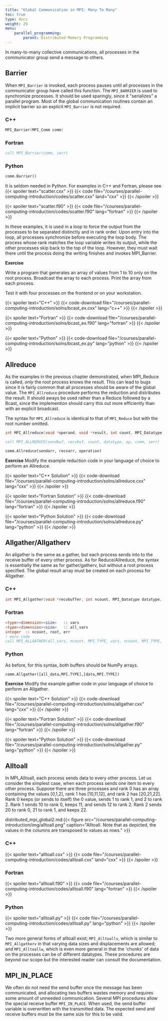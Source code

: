 ```yaml
---
title: "Global Communication in MPI: Many To Many"
toc: true
type: docs
weight: 29
menu:
    parallel_programming:
        parent: Distributed-Memory Programming
---
```


In many-to-many collective communications, all processes in the communicator group send a message to others. 

## Barrier

When `MPI_Barrier` is invoked, each process pauses until all processes in the communicator group have called this function.  The `MPI_BARRIER` is used to synchronize processes.  It should be used sparingly, since it "serializes" a parallel program. Most of the global communication routines contain an implicit barrier so an explicit `MPI_Barrier` is not required.

### C++
```c++
MPI_Barrier(MPI_Comm comm)
```

### Fortran
```fortran
call MPI_Barrier(comm, ierr)
```

### Python
```python
comm.Barrier()
```
It is seldom needed in Python.  For examples in C++ and Fortran, please see 
{{< spoiler text="scatter.cxx" >}}
{{< code file="/courses/parallel-computing-introduction/codes/scatter.cxx" land="cxx" >}}
{{< /spoiler >}}

{{< spoiler text="scatter.f90" >}}
{{< code file="/courses/parallel-computing-introduction/codes/scatter.f90" lang="fortran" >}}
{{< /spoiler >}}

In these examples, it is used in a loop to force the output from the processes to be separated distinctly and in rank order.  Upon entry into the loop, all processes synchronize before executing the loop body.  The process whose rank matches the loop variable writes its output, while the other processes skip back to the top of the loop.  However, they must wait there until the process doing the writing finishes and invokes MPI_Barrier.

**Exercise**

Write a program that generates an array of values from 1 to 10 only on the root process.  Broadcast the array to each process.  Print the array from each process.

Test it with four processes on the frontend or on your workstation.

{{< spoiler text="C++" >}}
{{< code-download file="/courses/parallel-computing-introduction/solns/bcast_ex.cxx" lang="c++" >}}
{{< /spoiler >}}

{{< spoiler text="Fortran" >}}
{{< code-download file="/courses/parallel-computing-introduction/solns/bcast_ex.f90" lang="fortran" >}}
{{< /spoiler >}}

{{< spoiler text="Python" >}}
{{< code-download file="/courses/parallel-computing-introduction/solns/bcast_ex.py" lang="python" >}}
{{< /spoiler >}}


## Allreduce

As the examples in the previous chapter demonstrated, when MPI_Reduce is called, _only_ the root process knows the result.  This can lead to bugs since it is fairly common that all processes should be aware of the global value.  The `MPI_Allreduce` procedure performs the reduction and distributes the result.  It should aways be used rather than a Reduce followed by a Bcast, since the implemention should carry this out more efficiently than with an explicit broadcast.

The syntax for `MPI_Allreduce` is identical to that of `MPI_Reduce` but with the root number omitted.

```c
int MPI_Allreduce(void *operand, void *result, int count, MPI_Datatype type, MPI_Op operator, MPI_Comm comm );
```

```fortran
call MPI_ALLREDUCE(sendbuf, recvbuf, count, datatype, op, comm, ierr)
```

```python
comm.Allreduce(sendarr, recvarr, operation)
```

**Exercise**
Modify the example reduction code in your language of choice to perform an Allreduce.

{{< spoiler text="C++ Solution" >}}
{{< code-download file="/courses/parallel-computing-introduction/solns/allreduce.cxx" lang="cxx" >}}
{{< /spoiler >}}

{{< spoiler text="Fortran Solution" >}}
{{< code-download file="/courses/parallel-computing-introduction/solns/allreduce.f90" lang="fortran" >}}
{{< /spoiler >}}

{{< spoiler text="Python Solution" >}}
{{< code-download file="/courses/parallel-computing-introduction/solns/allreduce.py" lang="python" >}}
{{< /spoiler >}}

## Allgather/Allgatherv

An allgather is the same as a gather, but each process sends into to the receive buffer of every other process.  As for Reduce/Allreduce, the syntax is essentially the same as for gather/gatherv, but without a root process specified.  The global result array must be created on each process for Allgather.

### C++ 

```c++
int MPI_Allgather(void *recvbuffer, int ncount, MPI_Datatype datatype, void *sendbuffer, int ncount, MPI_Datatype datatype, MPI_Comm communicator)
```
### Fortran

```fortran
<type><dimension><size>   :: vars
<type><dimension><size>   :: all_vars
integer  :: ncount, root, err
! more code
call MPI_ALLGATHER(all_vars, ncount, MPI_TYPE, vars, ncount, MPI_TYPE, MPI_COMM_WORLD, err)
```

### Python

As before, for this syntax, both buffers should be NumPy arrays.

```python
comm.Allgather([all_data,MPI.TYPE],[data,MPI.TYPE])
```

**Exercise**
Modify the example gather code in your language of choice to perform an Allgather.

{{< spoiler text="C++ Solution" >}}
{{< code-download file="/courses/parallel-computing-introduction/solns/allgather.cxx" lang="cxx" >}}
{{< /spoiler >}}

{{< spoiler text="Fortran Solution" >}}
{{< code-download file="/courses/parallel-computing-introduction/solns/allgather.f90" lang="fortran" >}}
{{< /spoiler >}}

{{< spoiler text="Python Solution" >}}
{{< code-download file="/courses/parallel-computing-introduction/solns/allgather.py" lang="python" >}}
{{< /spoiler >}}

## Alltoall

In MPI_Alltoall, each process sends data to every other process.  Let us consider the simplest case, when each process sends one item to every other process. Suppose there are three processes and rank 0 has an array containing the values \[0,1,2\], rank 1 has \[10,11,12\], and rank 2 has \[20,21,22\].  Rank 0 keeps (or sends to itself) the 0 value, sends 1 to rank 1, and 2 to rank 2.  Rank 1 sends 10 to rank 0, keeps 11, and sends 12 to rank 2.  Rank 2 sends 20 to rank 0, 21 to rank 1, and keeps 22.

distributed_mpi_global2.md:{{< figure src="/courses/parallel-computing-introduction/img/alltoall.png" caption="Alltoall.  Note that as depicted, the values in the columns are transposed to values as rows." >}}

### C++
{{< spoiler text="alltoall.cxx" >}}
{{< code file="/courses/parallel-computing-introduction/codes/alltoall.cxx" land="cxx" >}}
{{< /spoiler >}}

### Fortran
{{< spoiler text="alltoall.f90" >}}
{{< code file="/courses/parallel-computing-introduction/codes/alltoall.f90" lang="fortran" >}}
{{< /spoiler >}}

### Python
{{< spoiler text="alltoall.py" >}}
{{< code file="/courses/parallel-computing-introduction/codes/alltoall.py" lang="python" >}}
{{< /spoiler >}}

Two more general forms of alltoall exist; `MPI_Alltoallv`, which is similar to `MPI_Allgatherv` in that varying data sizes and displacements are allowed; and `MPI_Alltoallw`, which is even more general in that the 'chunks' of data on the processes can be of different datatypes.  These procedures are beyond our scope but the interested reader can consult the documentation.

## MPI_IN_PLACE

We often do not need the send buffer once the message has been communicated, and allocating two buffers wastes memory and requires some amount of unneeded communication.  Several MPI procedures allow the special receive buffer `MPI_IN_PLACE`.  When used, the send buffer variable is overwritten with the transmitted data.  The expected send and receive buffers must be the same size for this to be valid.
